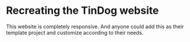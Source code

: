 # Recreating the TinDog website

This website is completely responsive. And anyone could add this as their template project and customize according to their needs.

